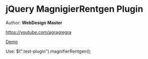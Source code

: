 <h1>jQuery MagnigierRentgen Plugin</h1>

<p>Author: <strong>WebDesign Master</strong></p>
<p><a href="https://youtube.com/agragregra" target="_blank">https://youtube.com/agragregra</a></p>
<p><a href="http://agragregra.github.io/demos/MagnifierRentgen/" target="_blank">Demo</a></p>

<p>Use: $(".test-plugin").magnifierRentgen();</p>
